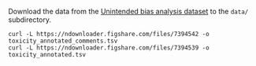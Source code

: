 Download the data from the [Unintended bias analysis dataset](https://figshare.com/articles/Wikipedia_Talk_Labels_Toxicity/4563973) to the `data/` subdirectory.
```
curl -L https://ndownloader.figshare.com/files/7394542 -o toxicity_annotated_comments.tsv
curl -L https://ndownloader.figshare.com/files/7394539 -o toxicity_annotated.tsv
```
